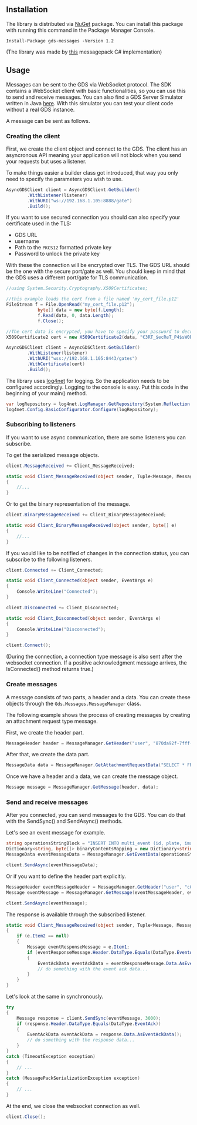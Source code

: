 ## Installation

The library is distributed via [NuGet](https://www.nuget.org/packages/gds-messages/) package. You can install this package with running this command in the Package Manager Console.

`Install-Package gds-messages -Version 1.2`

(The library was made by [this](https://github.com/neuecc/MessagePack-CSharp) messagepack C# implementation)

## Usage

Messages can be sent to the GDS via WebSocket protocol. The SDK contains a WebSocket client with basic functionalities, so you can use this to send and receive messages.
You can also find a GDS Server Simulator written in Java [here](https://github.com/arh-eu/gds-server-simulator). With this simulator you can test your client code without a real GDS instance.

A message can be sent as follows.

### Creating the client

First, we create the client object and connect to the GDS. The client has an asyncronous API meaning your application will not block when you send your requests but uses a listener.

To make things easier a builder class got introduced, that way you only need to specify the parameters you wish to use.
```csharp
AsyncGDSClient client = AsyncGDSClient.GetBuilder()
        .WithListener(listener)
        .WithURI("ws://192.168.1.105:8888/gate")
        .Build();            
``` 

If you want to use secured connection you should can also specify your certificate used in the TLS:

 - GDS URL
 - username
 - Path to the `PKCS12` formatted private key
 - Password to unlock the private key 
 
With these the connection will be encrypted over TLS. The GDS URL should be the one with the secure port/gate as well. You should keep in mind that the GDS uses a different port/gate for TLS communication.


```csharp
//using System.Security.Cryptography.X509Certificates;

//this example loads the cert from a file named 'my_cert_file.p12'
FileStream f = File.OpenRead("my_cert_file.p12");
            byte[] data = new byte[f.Length];
            f.Read(data, 0, data.Length);
            f.Close();

//The cert data is encrypted, you have to specify your password to decrypt it
X509Certificate2 cert = new X509Certificate2(data, "€3RT_$ecReT_P4$sW0RĐ");

AsyncGDSClient client = AsyncGDSClient.GetBuilder()
        .WithListener(listener)
        .WithURI("wss://192.168.1.105:8443/gates")
        .WithCertificate(cert)
        .Build();            
``` 

The library uses [log4net](https://logging.apache.org/log4net/) for logging. So the application needs to be configured accordingly.
Logging to the console is easy. Put this code in the beginning of your main() method.
```csharp
var logRepository = log4net.LogManager.GetRepository(System.Reflection.Assembly.GetEntryAssembly());    
log4net.Config.BasicConfigurator.Configure(logRepository);
```

### Subscribing to listeners

If you want to use async communication, there are some listeners you can subscribe.

To get the serialized message objects.
```csharp
client.MessageReceived += Client_MessageReceived;

static void Client_MessageReceived(object sender, Tuple<Message, MessagePackSerializationException> e)
{
    //...
}

```

Or to get the binary representation of the message.
```csharp
client.BinaryMessageReceived += Client_BinaryMessageReceived;

static void Client_BinaryMessageReceived(object sender, byte[] e)
{
	//...
}
```

If you would like to be notified of changes in the connection status, you can subscribe to the following listeners.
```csharp
client.Connected += Client_Connected;

static void Client_Connected(object sender, EventArgs e)
{
    Console.WriteLine("Connected");
}
```

```csharp
client.Disconnected += Client_Disconnected;

static void Client_Disconnected(object sender, EventArgs e)
{
    Console.WriteLine("Disconnected");
}
```

```csharp
client.Connect();
``` 

(During the connection, a connection type message is also sent after the websocket connection. If a positive acknowledgment message arrives, the IsConnected() method returns true.)

### Create messages

A message consists of two parts, a header and a data. You can create these objects through the `Gds.Messages.MessageManager` class.

The following example shows the process of creating messages by creating an attachment request type message.

First, we create the header part.
```csharp
MessageHeader header = MessageManager.GetHeader("user", "870da92f-7fff-48af-825e-05351ef97acd", 1582612168230, 1582612168230, false, null, null, null, null, DataType.AttachmentRequest);
```

After that, we create the data part.
```csharp
MessageData data = MessageManager.GetAttachmentRequestData("SELECT * FROM \"multi_event-@attachment\" WHERE id='ATID2006241023125470' and ownerid='EVNT2006241023125470' FOR UPDATE WAIT 86400");
```

Once we have a header and a data, we can create the message object.
```csharp
Message message = MessageManager.GetMessage(header, data);
```

### Send and receive messages

After you connected, you can send messages to the GDS. You can do that with the SendSync() and SendAsync() methods.

Let's see an event message for example.

```csharp
string operationsStringBlock = "INSERT INTO multi_event (id, plate, images) VALUES('EVNT2006241023125476', 'ABC123', array('ATID2006241023125470'));INSERT INTO \"multi_event-@attachment\" (id, meta, data) VALUES('ATID2006241023125470', 'some_meta', 0x62696e6172795f69645f6578616d706c65)";
Dictionary<string, byte[]> binaryContentsMapping = new Dictionary<string, byte[]> { { "62696e6172795f69645f6578616d706c65", new byte[] { 1, 2, 3 } } };
MessageData eventMessageData = MessageManager.GetEventData(operationsStringBlock, binaryContentsMapping);

client.SendAsync(eventMessageData);
```

Or if you want to define the header part explicitly.
```csharp
MessageHeader eventMessageHeader = MessageManager.GetHeader("user", "c08ea082-9dbf-4d96-be36-4e4eab6ae624", 1582612168230, 1582612168230, false, null, null, null, null, DataType.Event);
Message eventMessage = MessageManager.GetMessage(eventMessageHeader, eventMessageData);

client.SendAsync(eventMessage);
```

The response is available through the subscribed listener.
```csharp
static void Client_MessageReceived(object sender, Tuple<Message, MessagePackSerializationException> e)
{
    if (e.Item2 == null)
    {
        Message eventResponseMessage = e.Item1;
        if (eventResponseMessage.Header.DataType.Equals(DataType.EventAck))
        {
            EventAckData eventAckData = eventResponseMessage.Data.AsEventAckData();
            // do something with the event ack data...
        }
    }
}
```

Let's look at the same in synchronously.
```csharp
try
{
    Message response = client.SendSync(eventMessage, 3000);
    if (response.Header.DataType.Equals(DataType.EventAck))
    {
        EventAckData eventAckData = response.Data.AsEventAckData();
        // do something with the response data...
    }
}
catch (TimeoutException exception)
{
    // ...
}
catch (MessagePackSerializationException exception)
{
    // ...
}
```

At the end, we close the websocket connection as well.
```csharp
client.Close();
```

